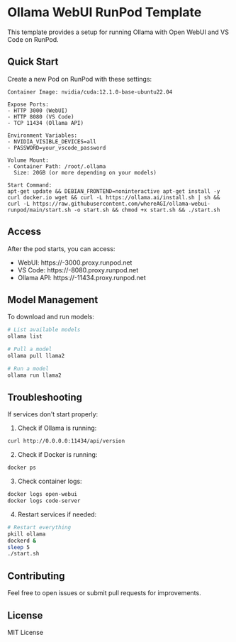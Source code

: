 # Ollama WebUI RunPod Template

This template provides a setup for running Ollama with Open WebUI and VS Code on RunPod.

## Quick Start

Create a new Pod on RunPod with these settings:

```
Container Image: nvidia/cuda:12.1.0-base-ubuntu22.04

Expose Ports:
- HTTP 3000 (WebUI)
- HTTP 8080 (VS Code)
- TCP 11434 (Ollama API)

Environment Variables:
- NVIDIA_VISIBLE_DEVICES=all
- PASSWORD=your_vscode_password

Volume Mount:
- Container Path: /root/.ollama
  Size: 20GB (or more depending on your models)

Start Command:
apt-get update && DEBIAN_FRONTEND=noninteractive apt-get install -y curl docker.io wget && curl -L https://ollama.ai/install.sh | sh && curl -L https://raw.githubusercontent.com/whereAGI/ollama-webui-runpod/main/start.sh -o start.sh && chmod +x start.sh && ./start.sh
```

## Access

After the pod starts, you can access:
- WebUI: https://<pod-id>-3000.proxy.runpod.net
- VS Code: https://<pod-id>-8080.proxy.runpod.net
- Ollama API: https://<pod-id>-11434.proxy.runpod.net

## Model Management

To download and run models:

```bash
# List available models
ollama list

# Pull a model
ollama pull llama2

# Run a model
ollama run llama2
```

## Troubleshooting

If services don't start properly:

1. Check if Ollama is running:
```bash
curl http://0.0.0.0:11434/api/version
```

2. Check if Docker is running:
```bash
docker ps
```

3. Check container logs:
```bash
docker logs open-webui
docker logs code-server
```

4. Restart services if needed:
```bash
# Restart everything
pkill ollama
dockerd &
sleep 5
./start.sh
```

## Contributing

Feel free to open issues or submit pull requests for improvements.

## License

MIT License